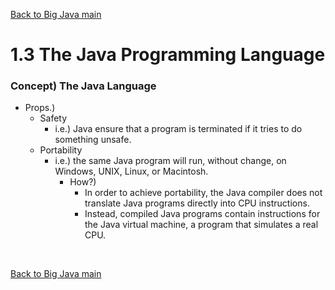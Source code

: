 [Back to Big Java main](../main.md)

# 1.3 The Java Programming Language
### Concept) The Java Language
- Props.)
  - Safety
    - i.e.) Java ensure that a program is terminated if it tries to do something unsafe. 
  - Portability
    - i.e.) the same Java program will run, without change, on Windows, UNIX, Linux, or Macintosh.
      - How?) 
        - In order to achieve portability, the Java compiler does not translate Java programs directly into CPU instructions. 
        - Instead, compiled Java programs contain instructions for the Java virtual machine, a program that simulates a real CPU.


<br>

[Back to Big Java main](../main.md)